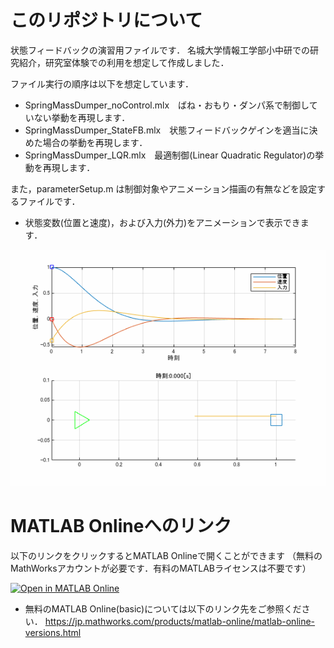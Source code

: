 # このリポジトリについて
状態フィードバックの演習用ファイルです．
名城大学情報工学部小中研での研究紹介，研究室体験での利用を想定して作成しました．

ファイル実行の順序は以下を想定しています．
- SpringMassDumper_noControl.mlx　ばね・おもり・ダンパ系で制御していない挙動を再現します．
- SpringMassDumper_StateFB.mlx　状態フィードバックゲインを適当に決めた場合の挙動を再現します．
- SpringMassDumper_LQR.mlx　最適制御(Linear Quadratic Regulator)の挙動を再現します．

また，parameterSetup.m は制御対象やアニメーション描画の有無などを設定するファイルです．

- 状態変数(位置と速度)，および入力(外力)をアニメーションで表示できます．
<center><img src="sampleOut.gif" width="562" alt="figure_1.png"></center>

# MATLAB Onlineへのリンク
以下のリンクをクリックするとMATLAB Onlineで開くことができます
（無料のMathWorksアカウントが必要です．有料のMATLABライセンスは不要です）

[![Open in MATLAB Online](https://www.mathworks.com/images/responsive/global/open-in-matlab-online.svg)](https://matlab.mathworks.com/open/github/v1?repo=konakalab/stateFeedbackExercise)

- 無料のMATLAB Online(basic)については以下のリンク先をご参照ください．
  https://jp.mathworks.com/products/matlab-online/matlab-online-versions.html
